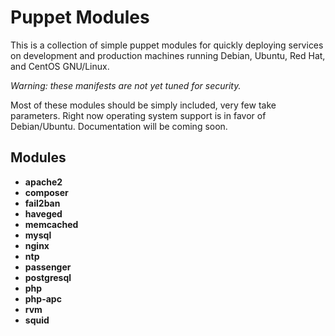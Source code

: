 # Puppet Modules
This is a collection of simple puppet modules for quickly deploying
services on development and production machines running Debian,
Ubuntu, Red Hat, and CentOS GNU/Linux.

*Warning: these manifests are not yet tuned for security.*

Most of these modules should be simply included, very few take
parameters. Right now operating system support is in favor of
Debian/Ubuntu. Documentation will be coming soon.

## Modules ##
* __apache2__
* __composer__
* __fail2ban__
* __haveged__
* __memcached__
* __mysql__
* __nginx__
* __ntp__
* __passenger__
* __postgresql__
* __php__
* __php-apc__
* __rvm__
* __squid__
